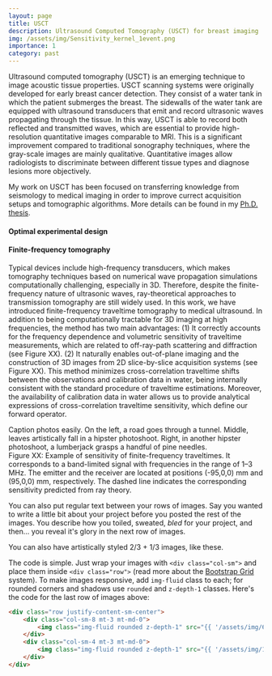 ```yaml
---
layout: page
title: USCT
description: Ultrasound Computed Tomography (USCT) for breast imaging
img: /assets/img/Sensitivity_kernel_1event.png
importance: 1
category: past
---
```


Ultrasound computed tomography (USCT) is an emerging technique to image acoustic tissue properties. USCT scanning systems were originally developed for early breast cancer detection. They consist of a water tank in which the patient submerges the breast. The sidewalls of the water tank are equipped with ultrasound transducers that emit and record ultrasonic waves propagating through the tissue. In this way, USCT is able to record both reflected and transmitted waves, which are essential to provide high-resolution quantitative images comparable to MRI. This is a significant improvement compared to traditional sonography techniques, where the gray-scale images are mainly qualitative. Quantitative images allow radiologists to discriminate between different tissue types and diagnose lesions more objectively.

My work on USCT has been focused on transferring knowledge from seismology to medical imaging in order to improve currect acquisition setups and tomographic algorithms. More details can be found in my [Ph.D. thesis](https://www.research-collection.ethz.ch/handle/20.500.11850/416172).

<h4> Optimal experimental design </h4>



<h4> Finite-frequency tomography </h4>

Typical devices include high-frequency transducers, which makes tomography techniques based on numerical wave propagation simulations computationally challenging, especially in 3D. Therefore, despite the finite-frequency nature of ultrasonic waves, ray-theoretical approaches to transmission tomography are still widely used. In this work, we have introduced finite-frequency traveltime tomography to medical ultrasound. In addition to being computationally tractable for 3D imaging at high frequencies, the method has two main advantages:
(1) It correctly accounts for the frequency dependence and volumetric sensitivity of traveltime measurements, which are related to off-ray-path scattering and diffraction (see Figure XX). 
(2) It naturally enables out-of-plane imaging and the construction of 3D images from 2D slice-by-slice acquisition systems (see Figure XX).
This method minimizes cross-correlation traveltime shifts between the observations and calibration data in water, being internally consistent with the standard procedure of traveltime estimations. Moreover, the availability of calibration data in water allows us to provide analytical expressions of cross-correlation traveltime sensitivity, which define our forward operator.


<div class="row">
    <div class="col-sm mt-3 mt-md-0">
        <img class="img-fluid rounded z-depth-1" src="{{ '/assets/img/1.jpg' | relative_url }}" alt="" title="example image"/>
    </div>
    <div class="col-sm mt-3 mt-md-0">
        <img class="img-fluid rounded z-depth-1" src="{{ '/assets/img/3.jpg' | relative_url }}" alt="" title="example image"/>
    </div>
    <div class="col-sm mt-3 mt-md-0">
        <img class="img-fluid rounded z-depth-1" src="{{ '/assets/img/5.jpg' | relative_url }}" alt="" title="example image"/>
    </div>
</div>
<div class="caption">
    Caption photos easily. On the left, a road goes through a tunnel. Middle, leaves artistically fall in a hipster photoshoot. Right, in another hipster photoshoot, a lumberjack grasps a handful of pine needles.
</div>
<div class="row">
    <div class="col-sm mt-3 mt-md-0">
        <img class="img-fluid rounded z-depth-1" src="{{ '/assets/img/Sensitivity_kernel_1event.png' | relative_url }}" alt="" title="Sensitivity of finite-frequency traveltimes"/>
    </div>
</div>
<div class="caption">
    Figure XX: Example of sensitivity of finite-frequency traveltimes. It corresponds to a band-limited signal with frequencies in the range of 1–3 MHz. The emitter and the receiver are located at positions (-95,0,0) mm and (95,0,0) mm, respectively. The dashed line indicates the corresponding sensitivity predicted from ray theory.
</div>

You can also put regular text between your rows of images.
Say you wanted to write a little bit about your project before you posted the rest of the images.
You describe how you toiled, sweated, *bled* for your project, and then... you reveal it's glory in the next row of images.


<div class="row justify-content-sm-center">
    <div class="col-sm-8 mt-3 mt-md-0">
        <img class="img-fluid rounded z-depth-1" src="{{ '/assets/img/6.jpg' | relative_url }}" alt="" title="example image"/>
    </div>
    <div class="col-sm-4 mt-3 mt-md-0">
        <img class="img-fluid rounded z-depth-1" src="{{ '/assets/img/11.jpg' | relative_url }}" alt="" title="example image"/>
    </div>
</div>
<div class="caption">
    You can also have artistically styled 2/3 + 1/3 images, like these.
</div>


The code is simple.
Just wrap your images with `<div class="col-sm">` and place them inside `<div class="row">` (read more about the <a href="https://getbootstrap.com/docs/4.4/layout/grid/" target="_blank">Bootstrap Grid</a> system).
To make images responsive, add `img-fluid` class to each; for rounded corners and shadows use `rounded` and `z-depth-1` classes.
Here's the code for the last row of images above:

```html
<div class="row justify-content-sm-center">
    <div class="col-sm-8 mt-3 mt-md-0">
        <img class="img-fluid rounded z-depth-1" src="{{ '/assets/img/6.jpg' | relative_url }}" alt="" title="example image"/>
    </div>
    <div class="col-sm-4 mt-3 mt-md-0">
        <img class="img-fluid rounded z-depth-1" src="{{ '/assets/img/11.jpg' | relative_url }}" alt="" title="example image"/>
    </div>
</div>
```
